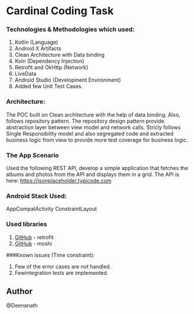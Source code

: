 # Cardinal Coding Task
### Technologies & Methodologies which used:
1. Kotlin (Language)
2. Android X Artifacts
3. Clean Architecture with Data binding
4. Koin (Dependency Injection)
5. Retrofit and OkHttp (Network)
6. LiveData
7. Android Studio (Development Environment)
8. Added few Unit Test Cases.

### Architecture:
The POC built on Clean architecture with the help of data binding. Also, follows repository pattern. The repository design pattern provide abstraction layer between view model and network calls. Stricly follows Single Responsibility model and also segregated code and extracted business logic from view to provide more test coverage for business logic.

### The App Scenario
Used the following REST API, develop a simple application that fetches the
albums and photos from the API and displays them in a grid.
The API is here: https://jsonplaceholder.typicode.com

### Android Stack Used:
AppCompatActivity
ConstraintLayout

### Used libraries
1. [GitHub](http://square.github.io/retrofit/) - retrofit
2. [GitHub](https://github.com/square/moshi) - moshi

###Known issues (Time constraint):
1. Few of the error cases are not handled.
2. Fewintegration tests are implemented.

## Author
@Deenanath
